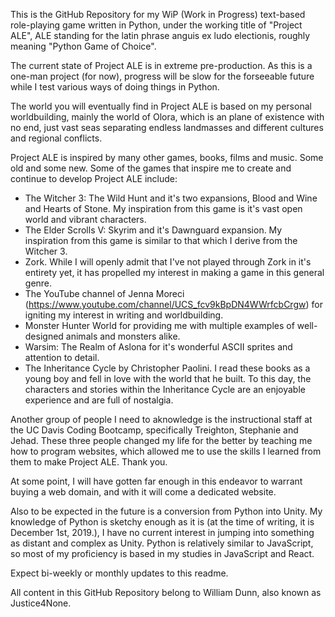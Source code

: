 This is the GitHub Repository for my WiP (Work in Progress) text-based role-playing game written in Python, under the working title of "Project ALE", ALE standing for the latin phrase anguis ex ludo electionis, roughly meaning "Python Game of Choice".

The current state of Project ALE is in extreme pre-production. As this is a one-man project (for now), progress will be slow for the forseeable future while I test various ways of doing things in Python. 

The world you will eventually find in Project ALE is based on my personal worldbuilding, mainly the world of Olora, which is an plane of existence with no end, just vast seas separating endless landmasses and different cultures and regional conflicts.

Project ALE is inspired by many other games, books, films and music. Some old and some new. 
Some of the games that inspire me to create and continue to develop Project ALE include:
  - The Witcher 3: The Wild Hunt and it's two expansions, Blood and Wine and Hearts of Stone. My inspiration from this game is it's              vast open world and vibrant characters.
  - The Elder Scrolls V: Skyrim and it's Dawnguard expansion. My inspiration from this game is similar to that which I derive from the Witcher 3.
  - Zork. While I will openly admit that I've not played through Zork in it's entirety yet, it has propelled my interest in making a game in this general genre.
  - The YouTube channel of Jenna Moreci (https://www.youtube.com/channel/UCS_fcv9kBpDN4WWrfcbCrgw) for igniting my interest in writing and worldbuilding.
  - Monster Hunter World for providing me with multiple examples of well-designed animals and monsters alike.
  - Warsim: The Realm of Aslona for it's wonderful ASCII sprites and attention to detail.
  - The Inheritance Cycle by Christopher Paolini. I read these books as a young boy and fell in love with the world that he built. To this day, the characters and stories within the Inheritance Cycle are an enjoyable experience and are full of nostalgia.
  
Another group of people I need to aknowledge is the instructional staff at the UC Davis Coding Bootcamp, specifically Treighton, Stephanie and Jehad. These three people changed my life for the better by teaching me how to program websites, which allowed me to use the skills I learned from them to make Project ALE. Thank you.

At some point, I will have gotten far enough in this endeavor to warrant buying a web domain, and with it will come a dedicated website.

Also to be expected in the future is a conversion from Python into Unity. My knowledge of Python is sketchy enough as it is (at the time of writing, it is December 1st, 2019.), I have no current interest in jumping into something as distant and complex as Unity. Python is relatively similar to JavaScript, so most of my proficiency is based in my studies in JavaScript and React.

Expect bi-weekly or monthly updates to this readme.

All content in this GitHub Repository belong to William Dunn, also known as Justice4None.
